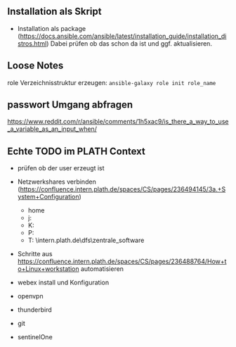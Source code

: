 

## Installation als Skript
- Installation als package (https://docs.ansible.com/ansible/latest/installation_guide/installation_distros.html)
Dabei prüfen ob das schon da ist und ggf. aktualisieren.


## Loose Notes
role Verzeichnisstruktur erzeugen:
`ansible-galaxy role init role_name`


## passwort Umgang abfragen

https://www.reddit.com/r/ansible/comments/1h5xac9/is_there_a_way_to_use_a_variable_as_an_input_when/

## Echte TODO im PLATH Context
- prüfen ob der user erzeugt ist
- Netzwerkshares verbinden (https://confluence.intern.plath.de/spaces/CS/pages/236494145/3a.+System+Configuration)
    - home
    - j:
    - K:
    - P:
    - T:
    \\intern.plath.de\dfs\zentrale_software

- Schritte aus https://confluence.intern.plath.de/spaces/CS/pages/236488764/How+to+Linux+workstation automatisieren

- webex install und Konfiguration
- openvpn
- thunderbird
- git
- sentinelOne